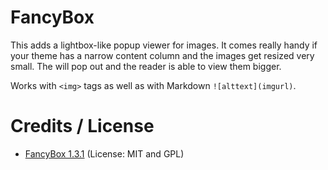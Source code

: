 # FancyBox
This adds a lightbox-like popup viewer for images. It comes really handy if your theme has a narrow content column and the images get resized very small. The will pop out and the reader is able to view them bigger.

Works with `<img>` tags as well as with Markdown `![alttext](imgurl)`.

# Credits / License
* [FancyBox 1.3.1](http://fancybox.net/) (License: MIT and GPL)